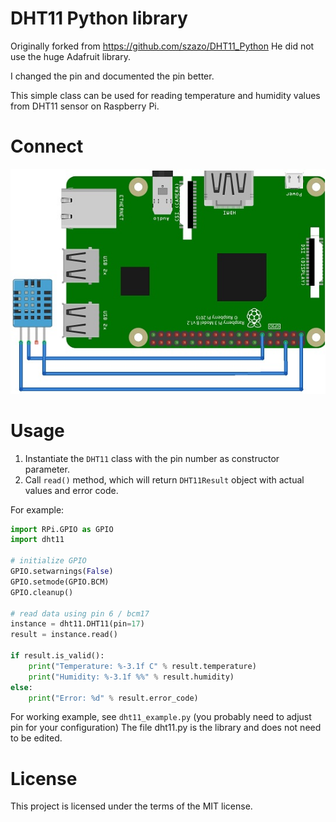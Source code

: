 # DHT11 Python library

Originally forked from https://github.com/szazo/DHT11_Python
He did not use the huge Adafruit library.

I changed the pin and documented the pin better.

This simple class can be used for reading temperature and humidity values from DHT11 sensor on Raspberry Pi.

# Connect

[![badge](https://raw.githubusercontent.com/gejanssen/dht11_python/master/rpi-dht11.jpg)](https://raw.githubusercontent.com/gejanssen/dht11_python/master/rpi-dht11.jpg)

# Usage

1. Instantiate the `DHT11` class with the pin number as constructor parameter.
2. Call `read()` method, which will return `DHT11Result` object with actual values and error code.

For example:

```python
import RPi.GPIO as GPIO
import dht11

# initialize GPIO
GPIO.setwarnings(False)
GPIO.setmode(GPIO.BCM)
GPIO.cleanup()

# read data using pin 6 / bcm17
instance = dht11.DHT11(pin=17)
result = instance.read()

if result.is_valid():
    print("Temperature: %-3.1f C" % result.temperature)
    print("Humidity: %-3.1f %%" % result.humidity)
else:
    print("Error: %d" % result.error_code)
```

For working example, see `dht11_example.py` (you probably need to adjust pin for your configuration)
The file dht11.py is the library and does not need to be edited.


# License

This project is licensed under the terms of the MIT license.
